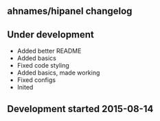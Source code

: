 ahnames/hipanel changelog
-------------------------

## Under development

- Added better README
- Added basics
- Fixed code styling
- Added basics, made working
- Fixed configs
- Inited

## Development started 2015-08-14


